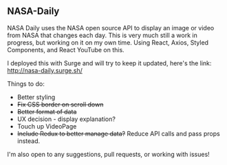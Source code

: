 ## NASA-Daily

NASA Daily uses the NASA open source API to display an image or video from NASA that changes each day. This is very much still a work in progress, but working on it on my own time. Using React, Axios, Styled Components, and React YouTube on this.

I deployed this with Surge and will try to keep it updated, here's the link: http://nasa-daily.surge.sh/

Things to do:

* Better styling
* ~~Fix CSS border on scroll down~~
* ~~Better format of data~~
* UX decision - display explanation?
* Touch up VideoPage
* ~~Include Redux to better manage data?~~ Reduce API calls and pass props instead.

I'm also open to any suggestions, pull requests, or working with issues!
